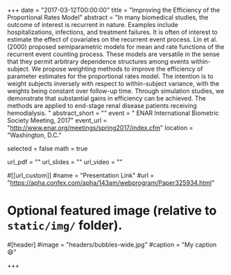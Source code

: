 +++
date = "2017-03-12T00:00:00"
title = "Improving the Efficiency of the Proportional Rates Model"
abstract = "In many biomedical studies, the outcome of interest is recurrent in nature. Examples include hospitalizations, infections, and treatment failures. It is often of interest to estimate the effect of covariates on the recurrent event process. Lin et al. (2000) proposed semiparametric models for mean and rate functions of the recurrent event counting process. These models are versatile in the sense that they permit arbitrary dependence structures among events within-subject. We propose weighting methods to improve the efficiency of parameter estimates for the proportional rates model. The intention is to weight subjects inversely with respect to within-subject variance, with the weights being constant over follow-up time. Through simulation studies, we demonstrate that substantial gains in efficiency can be achieved. The methods are applied to end-stage renal disease patients receiving hemodialysis. "
abstract_short = ""
event = " ENAR International Biometric Society Meeting, 2017"
event_url = "http://www.enar.org/meetings/spring2017/index.cfm"
location = "Washington, D.C."

selected = false
math = true

url_pdf = ""
url_slides = ""
url_video = ""

#[[url_custom]]
#name = "Presentation Link"
#url = "https://apha.confex.com/apha/143am/webprogram/Paper325934.html"




# Optional featured image (relative to `static/img/` folder).
#[header]
#image = "headers/bubbles-wide.jpg"
#caption = "My caption :smile:"



+++
